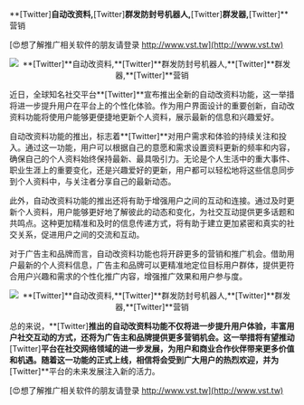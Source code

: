 **[Twitter]**自动改资料,**[Twitter]**群发防封号机器人,**[Twitter]**群发器,**[Twitter]**营销

[😍想了解推广相关软件的朋友请登录 http://www.vst.tw](http://www.vst.tw)

 <center><img src="https://vst.tw/MP4/tuiguang/png/6.png" alt="**[Twitter]**自动改资料,**[Twitter]**群发防封号机器人,**[Twitter]**群发器,**[Twitter]**营销"></center>

近日，全球知名社交平台**[Twitter]**宣布推出全新的自动改资料功能，这一举措将进一步提升用户在平台上的个性化体验。作为用户界面设计的重要创新，自动改资料功能将使用户能够更便捷地更新个人资料，展示最新的信息和兴趣爱好。

自动改资料功能的推出，标志着**[Twitter]**对用户需求和体验的持续关注和投入。通过这一功能，用户可以根据自己的意愿和需求设置资料更新的频率和内容，确保自己的个人资料始终保持最新、最具吸引力。无论是个人生活中的重大事件、职业生涯上的重要变化，还是兴趣爱好的更新，用户都可以轻松地将这些信息同步到个人资料中，与关注者分享自己的最新动态。

此外，自动改资料功能的推出还将有助于增强用户之间的互动和连接。通过及时更新个人资料，用户能够更好地了解彼此的动态和变化，为社交互动提供更多话题和共鸣点。这种更加精准和及时的信息传递方式，将有助于建立更加紧密和真实的社交关系，促进用户之间的交流和互动。

对于广告主和品牌而言，自动改资料功能也将开辟更多的营销和推广机会。借助用户最新的个人资料信息，广告主和品牌可以更精准地定位目标用户群体，提供更符合用户兴趣和需求的个性化推广内容，增强推广效果和用户参与度。

 <center><img src="https://vst.tw/MP4/tuiguang/png/0.png" alt="**[Twitter]**自动改资料,**[Twitter]**群发防封号机器人,**[Twitter]**群发器,**[Twitter]**营销"></center>

总的来说，**[Twitter]**推出的自动改资料功能不仅将进一步提升用户体验，丰富用户社交互动的方式，还将为广告主和品牌提供更多营销机会。这一举措将有望推动**[Twitter]**平台在社交网络领域的进一步发展，为用户和商业合作伙伴带来更多价值和机遇。随着这一功能的正式上线，相信将会受到广大用户的热烈欢迎，并为**[Twitter]**平台的未来发展注入新的活力。

[😍想了解推广相关软件的朋友请登录 http://www.vst.tw](http://www.vst.tw)



